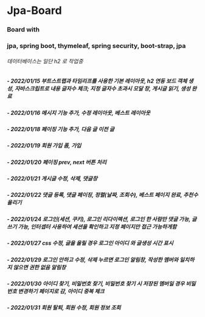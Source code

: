 # Jpa-Board

### Board with 
### jpa, spring boot, thymeleaf, spring security, boot-strap, jpa
###### 데이터베이스는 일단 h2 로 작업중
##### - 2022/01/15 부트스트랩과 타임리프를 사용한 기본 레이아웃, h2 연동 보드 객체 생성, 자바스크립트로 내용 글자수 체크; 지정 글자수 초과시 모달 창, 게시글 읽기, 생성 완료
##### - 2022/01/16 메시지 기능 추가, 수정 레이아웃, 베스트 레이아웃
##### - 2022/01/18 페이징 기능 추가, 다음 글 이전 글
##### - 2022/01/19 회원 가입 폼, 가입
##### - 2022/01/20 페이징 prev, next 버튼 처리
##### - 2022/01/21 게시글 수정, 삭제, 댓글창
##### - 2022/01/22 댓글 등록, 댓글 페이징, 정렬(날짜, 조회수), 베스트 페이지 완료, 추천수 올리기
##### - 2022/01/24 로그인(세션, 쿠키), 로그인 리다이렉션, 로그인 한 사람만 댓글 가능, 글쓰기 가능, 인터셉터 사용하여 세션을 확인하고 지정 페이지만 접근 가능하게함
##### - 2022/01/27 css 수정, 글을 올릴 경우 로그인 아이디 와 글생성 시간 표시
##### - 2022/01/29 로그인 안하고 수정, 삭제 누르면 로그인 알림창, 작성한 멤버와 일치하지 않으면 권한 없음 알림창
##### - 2022/01/30 아이디 찾기, 비밀번호 찾기, 비밀번호 찾기 시 저장된 멤버일 경우 비밀번호 변경하기 페이지로 감, 아이디 중복 체크
##### - 2022/01/31 회원 탈퇴, 회원 수정, 회원 정보 조회
